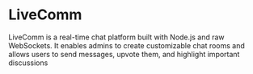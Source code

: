 # LiveComm
LiveComm is a real-time chat platform built with Node.js and raw WebSockets. It enables admins to create customizable chat rooms and allows users to send messages, upvote them, and highlight important discussions
